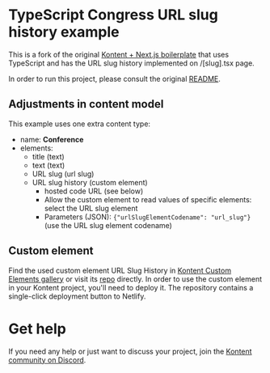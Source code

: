 # TypeScript Congress URL slug history example

This is a fork of the original [Kontent + Next.js boilerplate](https://github.com/Kentico/kontent-boilerplate-next-js) that uses TypeScript and has the URL slug history implemented on /[slug].tsx page.

In order to run this project, please consult the original [README](https://github.com/Kentico/kontent-boilerplate-next-js#readme).

## Adjustments in content model

This example uses one extra content type:

* name: **Conference**
* elements:
  * title (text)
  * text (text)
  * URL slug (url slug)
  * URL slug history (custom element)
    * hosted code URL (see below)
    * Allow the custom element to read values of specific elements: select the URL slug element
    * Parameters (JSON): `{"urlSlugElementCodename": "url_slug"}` (use the URL slug element codename)

## Custom element

Find the used custom element URL Slug History in [Kontent Custom Elements gallery](https://kentico.github.io/kontent-custom-element-samples/gallery/) or visit its [repo](https://github.com/ondrabus/kontent-url-slug-history-custom-element) directly.
In order to use the custom element in your Kontent project, you'll need to deploy it. The repository contains a single-click deployment button to Netlify.

# Get help

If you need any help or just want to discuss your project, join the [Kontent community on Discord](https://bit.ly/kontent-discord).
